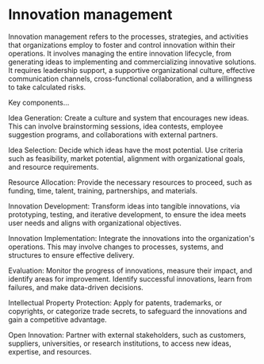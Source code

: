 # Innovation management

Innovation management refers to the processes, strategies, and activities that organizations employ to foster and control innovation within their operations. It involves managing the entire innovation lifecycle, from generating ideas to implementing and commercializing innovative solutions. It requires leadership support, a supportive organizational culture, effective communication channels, cross-functional collaboration, and a willingness to take calculated risks.

Key components…

Idea Generation: Create a culture and system that encourages new ideas. This can involve brainstorming sessions, idea contests, employee suggestion programs, and collaborations with external partners.

Idea Selection: Decide which ideas have the most potential. Use criteria such as feasibility, market potential, alignment with organizational goals, and resource requirements.

Resource Allocation: Provide the necessary resources to proceed, such as funding, time, talent, training, partnerships, and materials.

Innovation Development: Transform ideas into tangible innovations, via prototyping, testing, and iterative development, to ensure the idea meets user needs and aligns with organizational objectives.

Innovation Implementation: Integrate the innovations into the organization's operations. This may involve changes to processes, systems, and structures to ensure effective delivery.

Evaluation: Monitor the progress of innovations, measure their impact, and identify areas for improvement. Identify successful innovations, learn from failures, and make data-driven decisions.

Intellectual Property Protection: Apply for patents, trademarks, or copyrights, or categorize trade secrets, to safeguard the innovations and gain a competitive advantage.

Open Innovation: Partner with external stakeholders, such as customers, suppliers, universities, or research institutions, to access new ideas, expertise, and resources.

